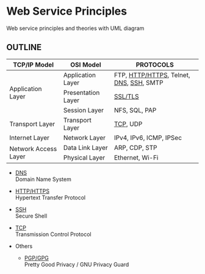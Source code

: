 Web Service Principles
======================

Web service principles and theories with UML diagram

OUTLINE
-------

<table>
    <thead>
        <tr>
            <th>TCP/IP Model</th>
            <th>OSI Model</th>
            <th>PROTOCOLS</th>
        </tr>
    </thead>
    <tbody>
        <tr>
            <td rowspan=3>Application Layer</td>
            <td>Application Layer</td>
            <td>FTP, <a href="http">HTTP/HTTPS</a>, Telnet, <a href="dns">DNS</a>, <a href="ssh">SSH</a>, SMTP</td>
        </tr>
        <tr>
            <td>Presentation Layer</td>
            <td><a href="http#https">SSL/TLS</a></td>
        </tr>
        <tr>
            <td>Session Layer</td>
            <td>NFS, SQL, PAP</td>
        </tr>
        <tr>
            <td>Transport Layer</td>
            <td>Transport Layer</td>
            <td><a href="tcp">TCP</a>, UDP</td>
        </tr>
        <tr>
            <td>Internet Layer</td>
            <td>Network Layer</td>
            <td>IPv4, IPv6, ICMP, IPSec</td>
        </tr>
        <tr>
            <td rowspan=2>Network Access Layer</td>
            <td>Data Link Layer</td>
            <td>ARP, CDP, STP</td>
        </tr>
        <tr>
            <td>Physical Layer</td>
            <td>Ethernet, Wi-Fi</td>
        </tr>
    </tbody>
</table>

- [DNS](dns)  
  Domain Name System
  
- [HTTP/HTTPS](http)  
  Hypertext Transfer Protocol
  
- [SSH](ssh)  
  Secure Shell

- [TCP](tcp)  
  Transmission Control Protocol 
  
- Others
  - [PGP/GPG](pgp)  
    Pretty Good Privacy / GNU Privacy Guard  
  

  


